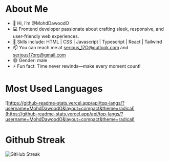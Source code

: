 # About Me

- 👋 Hi, I’m @MohdDawoodO
- 💻 Frontend developer passionate about crafting sleek, responsive, and user-friendly web experiences.
- 💪 Sklls include: HTML | CSS | Javascript | Typescript | React | Tailwind
- 📫 You can reach me at serious_17O@outlook.com and serious17org@gmail.com
- 😄 Gender: male
- ⚡ Fun fact: Time never rewinds—make every moment count!


# Most Used Languages

![https://github-readme-stats.vercel.app/api/top-langs/?username=MohdDawoodO&layout=compact&theme=radical](https://github-readme-stats.vercel.app/api/top-langs/?username=MohdDawoodO&layout=compact&theme=radical)


# Github Streak

![[GitHub Streak](https://github-readme-streak-stats.herokuapp.com?user=MohdDawoodO&theme=dark)](https://git.io/streak-stats)

<!---
MohdDawoodO/MohdDawoodO is a ✨ special ✨ repository because its `README.md` (this file) appears on your GitHub profile.
You can click the Preview link to take a look at your changes.
--->
